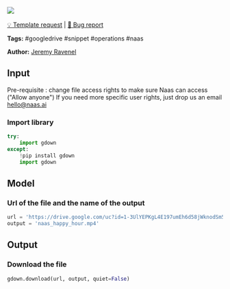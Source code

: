 <a href="https://app.naas.ai/user-redirect/naas/downloader?url=https://raw.githubusercontent.com/jupyter-naas/awesome-notebooks/master/Google%20Drive/Google_Drive_Download_file.ipynb" target="_parent"><img src="https://naasai-public.s3.eu-west-3.amazonaws.com/open_in_naas.svg"/></a><br><br><a href="https://github.com/jupyter-naas/awesome-notebooks/issues/new?assignees=&labels=&template=template-request.md&title=Tool+-+Action+of+the+notebook+">💡 Template request</a> | <a href="https://github.com/jupyter-naas/awesome-notebooks/issues/new?assignees=&labels=&template=bug_report.md&title=">🚨 Bug report</a>

**Tags:** #googledrive #snippet #operations #naas

**Author:** [Jeremy Ravenel](https://www.linkedin.com/in/ACoAAAJHE7sB5OxuKHuzguZ9L6lfDHqw--cdnJg/)

## Input

Pre-requisite : change file access rights to make sure Naas can access ("Allow anyone")
If you need more specific user rights, just drop us an email hello@naas.ai

### Import library


```python
try:
    import gdown
except:
    !pip install gdown
    import gdown
```

## Model

### Url of the file and the name of the output


```python
url = 'https://drive.google.com/uc?id=1-3UlYEPKgL4E197umEh6d58jWknodSm5'
output = 'naas_happy_hour.mp4'
```

## Output

### Download the file


```python
gdown.download(url, output, quiet=False)
```
